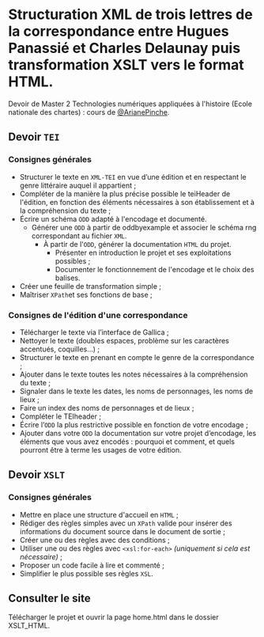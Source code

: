 # Structuration XML de trois lettres de la correspondance entre Hugues Panassié et Charles Delaunay puis transformation XSLT vers le format HTML.

Devoir de Master 2 Technologies numériques appliquées à l'histoire (Ecole nationale des chartes) : cours de [@ArianePinche](https://github.com/ArianePinche).

## Devoir ```TEI```

### Consignes générales

* Structurer le texte en ```XML-TEI``` en vue d’une édition et en respectant le genre littéraire auquel il appartient ;
* Compléter de la manière la plus précise possible le teiHeader de l'édition, en fonction des éléments nécessaires à son établissement et à la compréhension du texte ;
* Écrire un schéma ```ODD``` adapté à l'encodage et documenté.
  - Générer une ```ODD``` à partir de oddbyexample et associer le schéma rng correspondant au fichier ```XML```.
	- À partir de l'```ODD```, générer la documentation ```HTML``` du projet.
		- Présenter en introduction le projet et ses exploitations possibles ;
		- Documenter le fonctionnement de l'encodage et le choix des balises.
* Créer une feuille de transformation simple ;
* Maîtriser ```XPath```et ses fonctions de base ;

### Consignes de l'édition d'une correspondance

* Télécharger le texte via l’interface de Gallica ;
* Nettoyer le texte (doubles espaces, problème sur les caractères accentués, coquilles…) ;
* Structurer le texte en prenant en compte le genre de la correspondance ;
* Ajouter dans le texte toutes les notes nécessaires à la compréhension du texte ;
* Signaler dans le texte les dates, les noms de personnages, les noms de lieux ;
* Faire un index des noms de personnages et de lieux ;
* Compléter le TEIheader ;
* Écrire l’```ODD``` la plus restrictive possible en fonction de votre encodage ;
* Ajouter dans votre ```ODD``` la documentation sur votre projet d’encodage, les éléments que vous avez encodés : pourquoi et comment, et quels pourront être à terme les usages de votre édition.

## Devoir ```XSLT```

### Consignes générales

* Mettre en place une structure d'accueil en ```HTML``` ;
* Rédiger des règles simples avec un ```XPath``` valide pour insérer des informations du document source dans le document de sortie ;
* Créer une ou des règles avec des conditions ;
* Utiliser une ou des règles avec ```<xsl:for-each>``` *(uniquement si cela est nécessaire)* ;
* Proposer un code facile à lire et commenté ;
* Simplifier le plus possible ses règles ```XSL```.

## Consulter le site

Télécharger le projet et ouvrir la page home.html dans le dossier XSLT_HTML.

